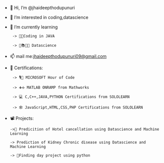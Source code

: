 - 👋 Hi, I’m @jhaideepthodupunuri
- 👀 I’m interested in coding,datascience
- 🌱 I’m currently learning 

       -> 👨‍💻Coding in JAVA
     
       -> 🏫📚📐📏 Datascience
- 📫 mail me:jhaideepthodupunuri09@gmail.com
- 📖 Certifications:

       -> 🎙️🍦 MICROSOFT Hour of Code
     
       -> ➕➗ MATLAB ONRAMP from Mathworks
       
       -> 💻 C,C++,JAVA,PYTHON Certifications from SOLOLEARN

       -> 🕸 JavaScript,HTML,CSS,PHP Certifications from SOLOLEARN
 - 📽 Projects:
 
       ->🏩 Predicition of Hotel cancellation using Datascience and Machine Learning
       
       -> Prediction of Kidney Chronic disease using Datascience and Machine Learning
       
       -> 🧐Finding day project using python
<!---
jhaideepthodupunuri/jhaideepthodupunuri is a ✨ special ✨ repository because its `README.md` (this file) appears on your GitHub profile.
You can click the Preview link to take a look at your changes.
--->
